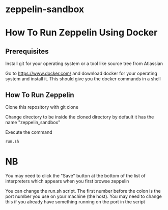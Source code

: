 # zeppelin-sandbox

# How To Run Zeppelin Using Docker

## Prerequisites
Install git for your operating system or a tool like source tree from Atlassian

Go to https://www.docker.com/ and download docker for your operating system and install it. This should give you the docker commands in a shell

## How To Run Zeppelin

Clone this repository with git clone

Change directory to be inside the cloned directory by default it has the name "zeppelin_sandbox"

Execute the command
~~~~
run.sh
~~~~

# NB
You may need to click the "Save" button at the bottom of the list of interpreters which appears when you first browse zeppelin

You can change the run.sh script. The first number before the colon is the port number you use on your machine (the host). You may need to change this if you already have something running on the port in the script
